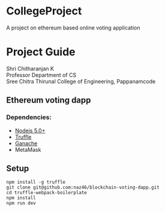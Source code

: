 # CollegeProject
A project on ethereum based online voting application

#  Project Guide
 Shri Chitharanjan K  
 Professor
 Department of CS  
 Sree Chitra Thirunal College of Engineering, Pappanamcode
               

##  Ethereum voting dapp

### Dependencies:
- [Nodejs 5.0+](https://nodejs.org/en/)
- [Truffle](https://github.com/trufflesuite/truffle)
- [Ganache](http://truffleframework.com/ganache/)
- MetaMask

## Setup
```
npm install -g truffle
git clone git@github.com:naz46/blockchain-voting-dapp.git
cd truffle-webpack-boilerplate
npm install
npm run dev
```
